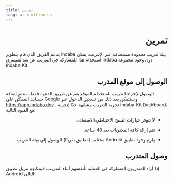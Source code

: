```yaml
---
title: تمرين
lang: ar-x-mtfrom-en
---
```

<ReadTime/> 

<h1 style=";text-align:right;direction:rtl">تمرين</h1>
 

<Leader> 

يدعم الفريق الذي قام بتطوير Indaba بيئة تدريب محدودة مستضافة عبر الإنترنت. يمكن استخدام هذا للمشاركة في التدريب عن بعد لميسري Indaba دون وجود مجموعة Indaba Kit.
 

</Leader> 

<h2 style=";text-align:right;direction:rtl">الوصول إلى موقع المدرب</h2>
 

الوصول لإجراء التدريب باستخدام الموقع يتم عن طريق الدعوة فقط. ستتم إضافة حسابك الممكّن على Google وستتمكن بعد ذلك من تسجيل الدخول عبر <a href="https://app.indaba.dev">https://app.indaba.dev</a> . تجربة التدريب مشابهة جدًا لتجربة Indaba Kit Dashboard، مع القيود التالية:
 

<ul style=";text-align:right;direction:rtl"><li style=";text-align:right;direction:rtl">لا تتوفر خيارات النسخ الاحتياطي/الاستعادة.</li></ul>
 
<ul style=";text-align:right;direction:rtl"><li style=";text-align:right;direction:rtl">تتم إزالة كافة المحتويات بعد 48 ساعة.</li></ul>
 
<ul style=";text-align:right;direction:rtl"><li style=";text-align:right;direction:rtl">يلزم وجود تطبيق Android مختلف (مطابق تقريبًا) للوصول إلى بيئة التدريب.</li></ul>
 

<h2 style=";text-align:right;direction:rtl">وصول المتدرب</h2>
 

إذا أراد المتدربون المشاركة في العملية بأنفسهم أثناء التدريب، فيمكنهم تنزيل تطبيق Android التالي:
 

<!-- - Download and manually install onto your device from [GitHub Release](https://github.com/our-story-media/ourstory-android/releases/latest/download/dev.indaba.apk). 
--&gt;
 

<DownloadLink type="primary" url="https://github.com/our-story-media/ourstory-android/releases/latest/download/dev.indaba.apk"/> 

<Tip> 

سيُطلب منك تمكين مصادر غير معروفة عند تثبيت هذا التطبيق، وهذا أمر طبيعي بالنسبة للتطبيقات غير الموجودة في متجر Google Play ويمكن قبوله في هذه الحالة.
 

</Tip> 

